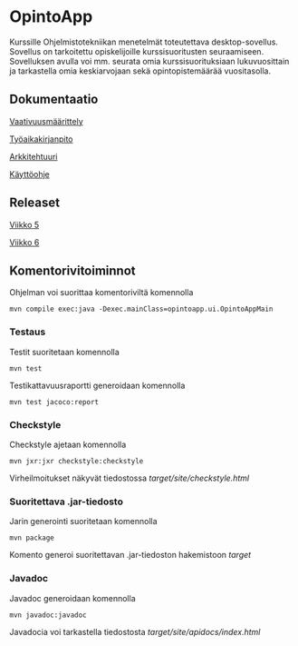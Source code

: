# OpintoApp
Kurssille Ohjelmistotekniikan menetelmät toteutettava desktop-sovellus. Sovellus on tarkoitettu opiskelijoille kurssisuoritusten seuraamiseen. Sovelluksen avulla voi mm. seurata omia kurssisuorituksiaan lukuvuosittain ja tarkastella omia keskiarvojaan sekä opintopistemäärää vuositasolla.

## Dokumentaatio
[Vaativuusmäärittely](https://github.com/anL1/otm-harjoitustyo/blob/master/dokumentaatio/vaativuusmaarittely.md)<br/>

[Työaikakirjanpito](https://github.com/anL1/otm-harjoitustyo/blob/master/dokumentaatio/tyoaikakirjanpito.md)<br/>

[Arkkitehtuuri](https://github.com/anL1/otm-harjoitustyo/blob/master/dokumentaatio/arkkitehtuuri.md)

[Käyttöohje](https://github.com/anL1/otm-harjoitustyo/blob/master/dokumentaatio/Kayttoohje.md)

## Releaset
[Viikko 5](https://github.com/anL1/otm-harjoitustyo/releases)

[Viikko 6](https://github.com/anL1/otm-harjoitustyo/releases/tag/v2.0_viikko6)

## Komentorivitoiminnot
Ohjelman voi suorittaa komentoriviltä komennolla</br>

`mvn compile exec:java -Dexec.mainClass=opintoapp.ui.OpintoAppMain`</br>

### Testaus
Testit suoritetaan komennolla 

`mvn test`</br>

Testikattavuusraportti generoidaan komennolla 

`mvn test jacoco:report`</br>

### Checkstyle
Checkstyle ajetaan komennolla 

`mvn jxr:jxr checkstyle:checkstyle`</br>

Virheilmoitukset näkyvät tiedostossa _target/site/checkstyle.html_

### Suoritettava .jar-tiedosto
Jarin generointi suoritetaan komennolla

`mvn package`

Komento generoi suoritettavan .jar-tiedoston hakemistoon _target_

### Javadoc
Javadoc generoidaan komennolla

`mvn javadoc:javadoc`

Javadocia voi tarkastella tiedostosta _target/site/apidocs/index.html_
